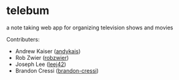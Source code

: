 # telebum
a note taking web app for organizing television shows and movies

Contributers:
- Andrew Kaiser ([andykais](https://github.com/andykais/))
- Rob Zwier ([robzwier](https://github.com/robzwier))
- Joseph Lee ([leej42](https://github.com/leej42))
- Brandon Cressi ([brandon-cressi](https://github.com/brandon-cressi))
